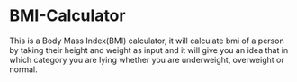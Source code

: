 # BMI-Calculator
This is a Body Mass Index(BMI) calculator, it will calculate bmi of a person by taking their height and weight as input and it will give you an idea that in which category you are lying whether you are underweight, overweight or normal.
